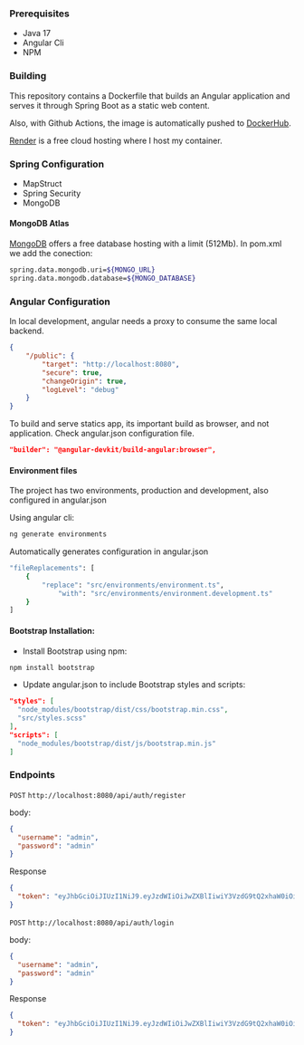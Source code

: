 

### Prerequisites
- Java 17
- Angular Cli
- NPM

### Building
This repository contains a Dockerfile that builds an Angular application and serves it through Spring Boot as a static web content.

Also, with Github Actions, the image is automatically pushed to [DockerHub](https://hub.docker.com). 

[Render](https://render.com) is a free cloud hosting where I host my container.

### Spring Configuration
- MapStruct
- Spring Security
- MongoDB

#### MongoDB Atlas
[MongoDB](www.mongodb.com) offers a free database hosting with a limit (512Mb). In pom.xml we add the conection:

```bash
spring.data.mongodb.uri=${MONGO_URL}
spring.data.mongodb.database=${MONGO_DATABASE}
```

### Angular Configuration
In local development, angular needs a proxy to consume the same local backend.
```json
{
    "/public": {
        "target": "http://localhost:8080",
        "secure": true,
        "changeOrigin": true,
        "logLevel": "debug"
    }
}
```
To build and serve statics app, its important build as browser, and not application. Check angular.json configuration file.

```json
"builder": "@angular-devkit/build-angular:browser",
```

#### Environment files
The project has two environments, production and development, also configured in angular.json


Using angular cli:
```bash
ng generate environments
```

Automatically generates configuration in angular.json
```bash
"fileReplacements": [
    {
        "replace": "src/environments/environment.ts",
            "with": "src/environments/environment.development.ts"
    }
]
```

#### Bootstrap Installation:

- Install Bootstrap using npm:

```bash
npm install bootstrap
```

- Update angular.json to include Bootstrap styles and scripts:

```json
"styles": [
  "node_modules/bootstrap/dist/css/bootstrap.min.css",
  "src/styles.scss"
],
"scripts": [
  "node_modules/bootstrap/dist/js/bootstrap.min.js"
]
```

### Endpoints

`POST` `http://localhost:8080/api/auth/register`

body:

```json
{
  "username": "admin",
  "password": "admin"
}
```

Response

```json
{
  "token": "eyJhbGciOiJIUzI1NiJ9.eyJzdWIiOiJwZXBlIiwiY3VzdG9tQ2xhaW0iOiJteUN1c3RvbUNsYWltIiwiaWF0IjoxNzE1MzUzMjA5LCJleHAiOjE3MTUzNTQ2NDl9.blbV_Q9tj73KobGYd9iKsiZEI0ZKEwL7t_cUiYDpo6M"
}
```

`POST` `http://localhost:8080/api/auth/login`

body:

```json
{
  "username": "admin",
  "password": "admin"
}
```

Response

```json
{
  "token": "eyJhbGciOiJIUzI1NiJ9.eyJzdWIiOiJwZXBlIiwiY3VzdG9tQ2xhaW0iOiJteUN1c3RvbUNsYWltIiwiaWF0IjoxNzE1MzUzMjA5LCJleHAiOjE3MTUzNTQ2NDl9.blbV_Q9tj73KobGYd9iKsiZEI0ZKEwL7t_cUiYDpo6M"
}

